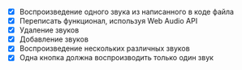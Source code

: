 
- [x] Воспроизведение одного звука из написанного в коде файла
- [x] Переписать функционал, используя Web Audio API
- [x] Удаление звуков
- [x] Добавление звуков
- [x] Воспроизведение нескольких различных звуков
- [x] Одна кнопка должна воспроизводить только один звук